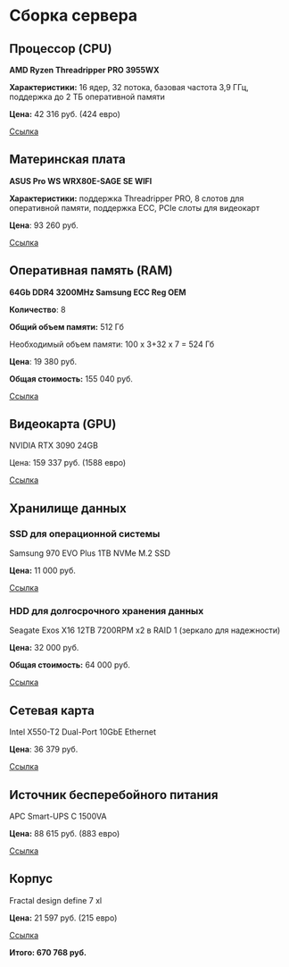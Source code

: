 # Сборка сервера
## Процессор (CPU)
**AMD Ryzen Threadripper PRO 3955WX** 

**Характеристики:** 16 ядер, 32 потока, базовая частота 3,9 ГГц, поддержка до 2 ТБ оперативной памяти

**Цена:** 42 316 руб. (424 евро)

[Ссылка](https://www.billiger.de/pricelist/4025870440-amd-ryzen-threadripper-pro-3955wx-16c-32t-72-mb-cache-bis-zu-4-3-ghz-max-boost?mc=2dY404AVC5ZO&em_src=kw&em_cmp=placss&gacampaign=21329912048&gadgroup=161611410463&gdevice=c&gposition=&gtargetid=pla-296624071193&gmatchtype=&gnetwork=g&gcreative=700759958783&gplacement=&gclid=Cj0KCQjwlvW2BhDyARIsADnIe-JdE-Cx2qJDNvsKfA8nnG_4xPhqaRxu8w2VMyZEp3oQQU7vhSwGh2EaAq26EALw_wcB&gadtype=pla&gproductid=4025870440&gproductpartition=296624071193&mid=4025870440&gad_source=1)


## Материнская плата
**ASUS Pro WS WRX80E-SAGE SE WIFI**

**Характеристики:** поддержка Threadripper PRO, 8 слотов для оперативной памяти, поддержка ECC, PCIe слоты для видеокарт

**Цена**: 93 260 руб.

[Ссылка](https://www.kaufland.de/product/378814525/?kwd&source=pla&sid=38698748&utm_source=google&utm_medium=cpc&utm_id=20518190045&gad_source=1&gclid=Cj0KCQjwlvW2BhDyARIsADnIe-L3m6P9iNRqhNpm2j_tpP91M6KSNiAQF54GmYjyO2JJEB-dQuaFaEEaAoliEALw_wcB)

## Оперативная память (RAM)
**64Gb DDR4 3200MHz Samsung ECC Reg OEM**

**Количество**: 8

**Общий объем памяти:** 512 Гб

Необходимый объем памяти: 100 х 3+32 х 7 = 524 Гб

**Цена**: 19 380 руб.

**Общая стоимость:** 155 040 руб.

[Ссылка](https://www.regard.ru/product/363666/operativnaia-pamiat-64gb-ddr4-3200mhz-samsung-ecc-reg-oem-m393a8g40xxx-cwe)

## Видеокарта (GPU)
NVIDIA RTX 3090 24GB

Цена: 159 337 руб. (1588 евро)

[Ссылка](https://www.ebay.de/itm/166893509383?chn=ps&_ul=DE&norover=1&mkevt=1&mkrid=707-134425-41852-0&mkcid=2&mkscid=101&itemid=166893509383&targetid=2350410184279&device=c&mktype=pla&googleloc=9195996&poi=1004351&campaignid=21545698556&mkgroupid=169942137514&rlsatarget=pla-2350410184279&abcId=9503945&merchantid=5361843267&gad_source=1&gclid=Cj0KCQjwlvW2BhDyARIsADnIe-LiACGYPR0Bhv3qNFisxp0VVwEdIu4i63u8AjojvZuJNPjjsVhrseEaAu6VEALw_wcB)

## Хранилище данных

### SSD для операционной системы
Samsung 970 EVO Plus 1TB NVMe M.2 SSD

**Цена:** 11 000 руб.

[Ссылка](https://www.dns-shop.ru/product/60dd5734f76bed20/1000-gb-ssd-m2-nakopitel-samsung-970-evo-plus-mz-v7s1t0bw/characteristics/)

### HDD для долгосрочного хранения данных
Seagate Exos X16 12TB 7200RPM
x2 в RAID 1 (зеркало для надежности)

**Цена:** 32 000 руб.

**Общая стоимость:** 64 000 руб.

[Ссылка](https://www.dns-shop.ru/product/1eff4529fb51ed20/12-tb-zestkij-disk-seagate-exos-x16-st12000nm001g/?utm_medium=organic&utm_source=google&utm_referrer=https%3A%2F%2Fwww.google.com%2F)

## Сетевая карта
Intel X550-T2 Dual-Port 10GbE Ethernet

**Цена**: 36 379 руб.

[Ссылка](https://www.softmagazin.ru/intel/x550t2blk/)

## Источник бесперебойного питания
APC Smart-UPS C 1500VA 

**Цена:** 88 615 руб. (883 евро)

[Ссылка](https://www.galaxus.de/de/s1/product/apc-smart-ups-1500-va-900-w-line-interaktiv-usv-usv-8929912?supplier=10858811&utm_source=google&utm_medium=cpc&utm_campaign=Prod_DE_Pmax_Over_Index&campaignid=21183156180&adgroupid=&adid=&gad_source=1&gclid=Cj0KCQjwlvW2BhDyARIsADnIe-K7w1kI942IG8RlWe_iEajfrDhI6bxrmwsx8k3KV_jEwzyoOMCUtAkaAiLYEALw_wcB&gclsrc=aw.ds)

## Корпус
Fractal design define 7 xl

**Цена:** 21 597 руб. (215 евро)

[Ссылка](https://www.alternate.de/html/product/1576642?partner=goadwoPLA&partner=goadwomPer&campaign=300310992&adgroup=23549733792//&campaignCode=STREICHP_OFFPAGE&adffus=3e040c28&apla=&h_ext=0:0:18248661983:::&gad_source=1&gclid=Cj0KCQjwlvW2BhDyARIsADnIe-KmmRP525I6n3V_e-tQ33CQu2Va3yXo6SKh5kKARqyW3sdb4rrnvUAaAiX2EALw_wcB)



**Итого: 670 768 руб.**
